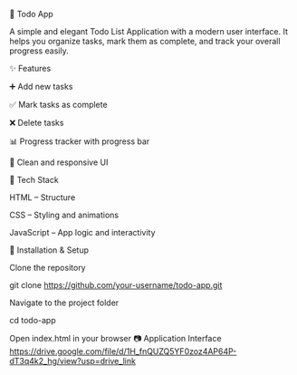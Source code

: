 📝 Todo App

A simple and elegant Todo List Application with a modern user interface.
It helps you organize tasks, mark them as complete, and track your overall progress easily.

✨ Features

➕ Add new tasks

✅ Mark tasks as complete

❌ Delete tasks

📊 Progress tracker with progress bar

🎨 Clean and responsive UI

🚀 Tech Stack

HTML – Structure

CSS – Styling and animations

JavaScript – App logic and interactivity

🔧 Installation & Setup

Clone the repository

git clone https://github.com/your-username/todo-app.git

Navigate to the project folder

cd todo-app

Open index.html in your browser
📷 Application Interface
https://drive.google.com/file/d/1H_fnQUZQ5YF0zoz4AP64P-dT3q4k2_hg/view?usp=drive_link

